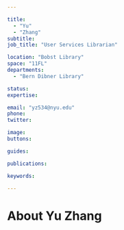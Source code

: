 ```yaml
---

title:
  - "Yu"
  - "Zhang"
subtitle: 
job_title: "User Services Librarian"

location: "Bobst Library"
space: "11FL"
departments:
  - "Bern Dibner Library"

status: 
expertise:

email: "yz534@nyu.edu"
phone: 
twitter: 

image: 
buttons:

guides:

publications:

keywords:

---
```


# About Yu Zhang


